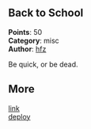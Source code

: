 ## Back to School
**Points**: 50  
**Category**: misc  
**Author**: [hfz](https://github.com/hfz1337)

Be quick, or be dead.

## More
[link](https://ctf2022.unitedctf.ca/challenges#Back%20to%20School-48)  
[deploy](https://github.com/UnitedCTF/UnitedCTF-2022/tree/master/challenges/misc/back-to-school)
